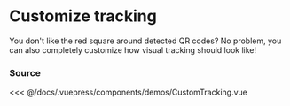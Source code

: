 # Customize tracking

You don't like the red square around detected QR codes?
No problem, you can also completely customize how visual tracking should look like!

<ClientOnly>
  <DemoWrapper component="CustomTracking" />
</ClientOnly>

### Source

<<< @/docs/.vuepress/components/demos/CustomTracking.vue
